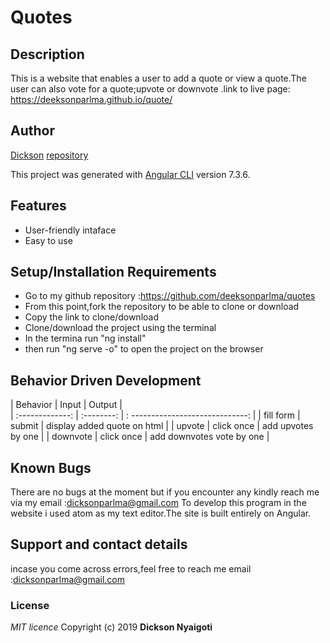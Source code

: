 # Quotes
## Description
This is a website that enables a user to add a quote or view a quote.The user can also vote for a quote;upvote or downvote .link to live page: https://deeksonparlma.github.io/quote/
## Author
[Dickson](https://www.github.com/deeksonparlma)
[repository](https://www.github.com/deeksonparlma/quotes)

This project was generated with [Angular CLI](https://github.com/angular/angular-cli) version 7.3.6.

## Features
* User-friendly intaface
* Easy to use
## Setup/Installation Requirements
* Go to my github repository :https://github.com/deeksonparlma/quotes
* From this point,fork the repository to be able to clone or download
* Copy the link to clone/download
* Clone/download the project using the terminal
* In the termina run "ng install"
* then run "ng serve -o" to open the project on the browser
## Behavior Driven Development

|     Behavior    | Input      | Output                           |   
| :-------------: | :--------: | : -----------------------------: |
|  fill form      | submit     | display added quote on html      |
|  upvote         | click once |        add upvotes by one        |
|  downvote       | click once |   add downvotes vote by one      |


## Known Bugs
There are no bugs at the moment but if you encounter any kindly reach me via my email :dicksonparlma@gmail.com
 To develop this program in the website i used atom as my text editor.The site is built entirely on Angular.
## Support and contact details
 incase you come across errors,feel free to reach me
email :dicksonparlma@gmail.com
### License
*MIT licence*
Copyright (c) 2019 **Dickson Nyaigoti**
